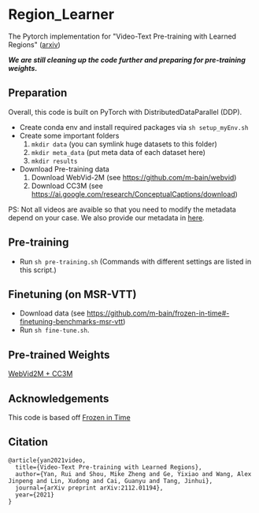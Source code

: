 # Region_Learner
The Pytorch implementation for "Video-Text Pre-training with Learned Regions"
([arxiv](https://arxiv.org/pdf/2112.01194.pdf))

***We are still cleaning up the code further and preparing for pre-training weights.***

## Preparation
Overall, this code is built on PyTorch with DistributedDataParallel (DDP).
- Create conda env and install required packages via `sh setup_myEnv.sh`
- Create some important folders
	1. `mkdir data` (you can symlink huge datasets to this folder)
	2. `mkdir meta_data` (put meta data of each dataset here)
	3. `mkdir results`
- Download Pre-training data
	1. Download WebVid-2M (see https://github.com/m-bain/webvid)
	2. Download CC3M (see https://ai.google.com/research/ConceptualCaptions/download)

PS: Not all videos are avaible so that you need to modify the metadata depend on your case. We also provide our metadata in [here]("").


## Pre-training 
- Run `sh pre-training.sh` (Commands with different settings are listed in this script.)

## Finetuning (on MSR-VTT)
- Download data (see https://github.com/m-bain/frozen-in-time#-finetuning-benchmarks-msr-vtt)
- Run `sh fine-tune.sh`.

## Pre-trained Weights
[WebVid2M + CC3M]("")

## Acknowledgements 
This code is based off [Frozen in Time](https://github.com/m-bain/frozen-in-time "Frozen in Time")





## Citation
```
@article{yan2021video,
  title={Video-Text Pre-training with Learned Regions},
  author={Yan, Rui and Shou, Mike Zheng and Ge, Yixiao and Wang, Alex Jinpeng and Lin, Xudong and Cai, Guanyu and Tang, Jinhui},
  journal={arXiv preprint arXiv:2112.01194},
  year={2021}
}
```